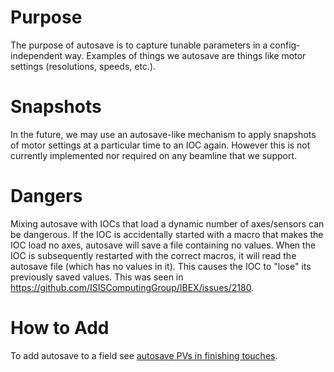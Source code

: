 # Purpose

The purpose of autosave is to capture tunable parameters in a config-independent way. Examples of things we autosave are things like motor settings (resolutions, speeds, etc.).

# Snapshots

In the future, we may use an autosave-like mechanism to apply snapshots of motor settings at a particular time to an IOC again. However this is not currently implemented nor required on any beamline that we support.

# Dangers

Mixing autosave with IOCs that load a dynamic number of axes/sensors can be dangerous. If the IOC is accidentally started with a macro that makes the IOC load no axes, autosave will save a file containing no values. When the IOC is subsequently restarted with the correct macros, it will read the autosave file (which has no values in it). This causes the IOC to "lose" its previously saved values. This was seen in https://github.com/ISISComputingGroup/IBEX/issues/2180.

# How to Add

To add autosave to a field see [autosave PVs in finishing touches](https://github.com/ISISComputingGroup/ibex_developers_manual/wiki/IOC-Finishing-Touches#4-autosave-pvs).
